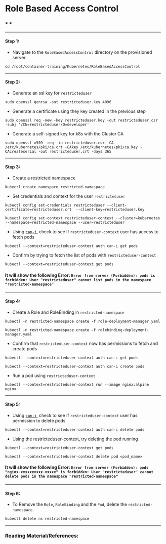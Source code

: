 # **Role Based Access Control**


### * *

-------

#### Step 1:

* Navigate to the `RoleBasedAccessControl` directory on the provisioned server.

```commandline
cd /root/container-training/Kubernetes/RoleBasedAccessControl
```

-------

#### Step 2:

* Generate an ssl key for `restricteduser`

```commandline
sudo openssl genrsa -out restricteduser.key 4096
```

* Generate a certificate using they key created in the previous step

```commandline
sudo openssl req -new -key restricteduser.key -out restricteduser.csr -subj '/CN=restricteduser/O=developer'
```

* Generate a self-signed key for k8s with the Cluster CA

```commandline
sudo openssl x509 -req -in restricteduser.csr -CA /etc/kubernetes/pki/ca.crt -CAkey /etc/kubernetes/pki/ca.key -CAcreateserial -out restricteduser.crt -days 365
```

-------

#### Step 3:

* Create a restricted namespace

```commandline
kubectl create namespace restricted-namespace
```

* Set credentials and context for the user `restricteduser`

```commandline
kubectl config set-credentials restricteduser --client-certificate=restricteduser.crt  --client-key=restricteduser.key

kubectl config set-context restricteduser-context --cluster=kubernetes --namespace=restricted-namespace --user=restricteduser
```

* Using [`can-i`](https://kubernetes.io/docs/reference/access-authn-authz/authorization/#checking-api-access), check to see if `restricteduser-context` user has access to fetch pods

```commandline
kubectl --context=restricteduser-context auth can-i get pods
```

* Confirm by trying to fetch the list of pods with `restricteduser-context`

```commandline
kubectl --context=restricteduser-context get pods
```

#### **It will show the following Error: `Error from server (Forbidden): pods is forbidden: User "restricteduser" cannot list pods in the namespace "restricted-namespace"`**


-------

#### Step 4:

* Create a Role and RoleBinding in `restricted-namespace`

```commandline
kubectl -n restricted-namespace create -f role-deployment-manager.yaml

kubectl -n restricted-namespace create -f rolebinding-deployment-manager.yaml
```

* Confirm that `restricteduser-context` now has permissions to fetch and create pods

```commandline
kubectl --context=restricteduser-context auth can-i get pods
```

```commandline
kubectl --context=restricteduser-context auth can-i create pods
```

* Run a pod using `restricteduser-context`

```commandline
kubectl --context=restricteduser-context run --image nginx:alpine nginx
```

-------

#### Step 5:

* Using [`can-i`](https://kubernetes.io/docs/reference/access-authn-authz/authorization/#checking-api-access), check to see if `restricteduser-context` user has permission to delete pods

```commandline
kubectl --context=restricteduser-context auth can-i delete pods
```

* Using the restricteduser-context, try deleting the pod running

```commandline
kubectl --context=restricteduser-context get pods 

kubectl --context=restricteduser-context delete pod <pod_name>
```

#### **It will show the following Error: `Error from server (Forbidden): pods "nginx-xxxxxxxxxx-xxxxx" is forbidden: User "restricteduser" cannot delete pods in the namespace "restricted-namespace"`**

-------

#### Step 6:

* To Remove the `Role`, `RoleBinding` and the `Pod`, delete the `restricted-namespace`. 

```commandline
kubectl delete ns restricted-namespace
```

---------

### Reading Material/References:


